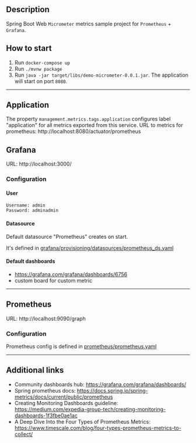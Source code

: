 ## Description
Spring Boot Web `Micrometer` metrics sample project for `Prometheus` + `Grafana`. 

## How to start
1. Run `docker-compose up`
2. Run `./mvnw package`
3. Run `java -jar target/libs/demo-micrometer-0.0.1.jar`. The application will start on port `8080`.

---

## Application
The property `management.metrics.tags.application` configures label "application" for all metrics exported from this service.
URL to metrics for prometheus: http://localhost:8080/actuator/prometheus

## Grafana
URL: http://localhost:3000/
### Configuration
#### User
```text
Username: admin
Password: adminadmin
```
#### Datasource
Default datasource "Prometheus" creates on start.

It's defined in [grafana/provisioning/datasources/prometheus_ds.yaml](grafana/provisioning/datasources/prometheus_ds.yaml)
#### Default dashboards
- https://grafana.com/grafana/dashboards/6756
- custom board for custom metric

---

## Prometheus
URL: http://localhost:9090/graph
### Configuration
Prometheus config is defined in [prometheus/prometheus.yaml](prometheus/prometheus.yaml)

---

## Additional links
- Community dashboards hub: https://grafana.com/grafana/dashboards/
- Spring prometheus docs: https://docs.spring.io/spring-metrics/docs/current/public/prometheus
- Creating Monitoring Dashboards guideline: https://medium.com/expedia-group-tech/creating-monitoring-dashboards-1f3fbe0ae1ac
- A Deep Dive Into the Four Types of Prometheus Metrics: https://www.timescale.com/blog/four-types-prometheus-metrics-to-collect/